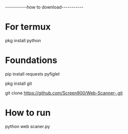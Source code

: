 -----------how to download-----------

# For termux

pkg install python

# Foundations
pip install requests pyfiglet

pkg install git

git clone https://github.com/Screen900/Web-Scanner-.git

# How to run

python web scaner.py
